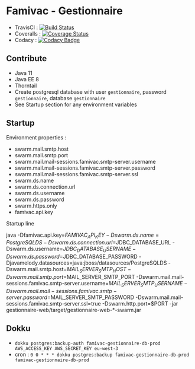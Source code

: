# Famivac - Gestionnaire

- TravisCI : [![Build Status](https://travis-ci.org/paoesco/famivac-gestionnaire.svg)](https://travis-ci.org/paoesco/famivac-gestionnaire)
- Coveralls : [![Coverage Status](https://coveralls.io/repos/paoesco/famivac-gestionnaire/badge.svg?branch=master&service=github)](https://coveralls.io/github/paoesco/famivac-gestionnaire?branch=master)
- Codacy : [![Codacy Badge](https://api.codacy.com/project/badge/grade/14eb0f1c48d64909a87beddc0d2afb89)](https://www.codacy.com/app/pao-esco/famivac-gestionnaire)

## Contribute

- Java 11
- Java EE 8
- Thorntail
- Create postgresql database with user `gestionnaire`, password `gestionnaire`, database `gestionnaire`
- See Startup section for any environment variables

## Startup

Environment properties :

- swarm.mail.smtp.host
- swarm.mail.smtp.port
- swarm.mail.mail-sessions.famivac.smtp-server.username
- swarm.mail.mail-sessions.famivac.smtp-server.password
- swarm.mail.mail-sessions.famivac.smtp-server.ssl
- swarm.ds.name
- swarm.ds.connection.url
- swarm.ds.username
- swarm.ds.password
- swarm.https.only
- famivac.api.key

Startup line

java 
    -Dfamivac.api.key=$FAMIVAC_API_KEY 
    -Dswarm.ds.name=PostgreSQLDS 
    -Dswarm.ds.connection.url=$JDBC_DATABASE_URL 
    -Dswarm.ds.username=$JDBC_DATABASE_USERNAME 
    -Dswarm.ds.password=$JDBC_DATABASE_PASSWORD 
    -Djavamelody.datasources=java:jboss/datasources/PostgreSQLDS 
    -Dswarm.mail.smtp.host=$MAIL_SERVER_SMTP_HOST 
    -Dswarm.mail.smtp.port=$MAIL_SERVER_SMTP_PORT 
    -Dswarm.mail.mail-sessions.famivac.smtp-server.username=$MAIL_SERVER_SMTP_USERNAME 
    -Dswarm.mail.mail-sessions.famivac.smtp-server.password=$MAIL_SERVER_SMTP_PASSWORD 
    -Dswarm.mail.mail-sessions.famivac.smtp-server.ssl=true
    -Dswarm.http.port=$PORT 
    -jar gestionnaire-web/target/gestionnaire-web-*-swarm.jar


## Dokku

- `dokku postgres:backup-auth famivac-gestionnaire-db-prod AWS_ACCESS_KEY AWS_SECRET_KEY eu-west-3`
- cron : `0 0 * * * dokku postgres:backup famivac-gestionnaire-db-prod famivac-gestionnaire-db-prod`